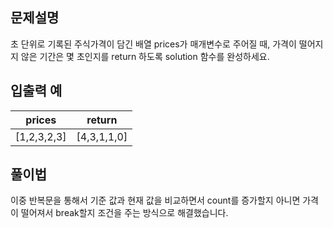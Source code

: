 ## 문제설명
초 단위로 기록된 주식가격이 담긴 배열 prices가 매개변수로 주어질 때, 가격이 떨어지지 않은 기간은 몇 초인지를 return 하도록 solution 함수를 완성하세요.

## 입출력 예
prices | return
---|---
[1,2,3,2,3]|[4,3,1,1,0]


## 풀이법
이중 반복문을 통해서 기준 값과 현재 값을 비교하면서 count를 증가할지 아니면 가격이 떨어져서 break할지 조건을 주는 방식으로 해결했습니다.